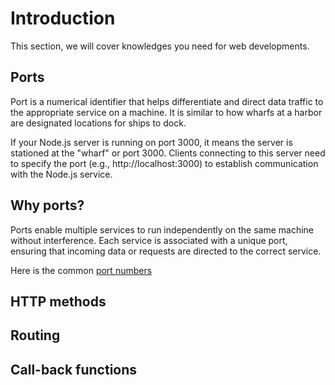 # Introduction

This section, we will cover knowledges you need for web developments. 

## Ports

Port is a numerical identifier that helps differentiate and direct data traffic to the appropriate service on a machine. It is similar to how wharfs at a harbor are designated locations for ships to dock.

If your Node.js server is running on port 3000, it means the server is stationed at the "wharf" or port 3000. Clients connecting to this server need to specify the port (e.g., http://localhost:3000) to establish communication with the Node.js service.

## Why ports?

Ports enable multiple services to run independently on the same machine without interference. Each service is associated with a unique port, ensuring that incoming data or requests are directed to the correct service.

Here is the common [port numbers](https://en.wikipedia.org/wiki/List_of_TCP_and_UDP_port_numbers)

## HTTP methods



## Routing



## Call-back functions